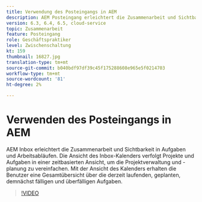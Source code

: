 ```yaml
---
title: Verwendung des Posteingangs in AEM
description: AEM Posteingang erleichtert die Zusammenarbeit und Sichtbarkeit in Aufgaben und Arbeitsabläufen.
version: 6.3, 6.4, 6.5, cloud-service
topic: Zusammenarbeit
feature: Posteingang
role: Geschäftspraktiker
level: Zwischenschaltung
kt: 159
thumbnail: 16827.jpg
translation-type: tm+mt
source-git-commit: b040bdf97df39c45f175288608e965e5f0214703
workflow-type: tm+mt
source-wordcount: '81'
ht-degree: 2%

---
```



# Verwenden des Posteingangs in AEM

AEM Inbox erleichtert die Zusammenarbeit und Sichtbarkeit in Aufgaben und Arbeitsabläufen. Die Ansicht des Inbox-Kalenders verfolgt Projekte und Aufgaben in einer zeitbasierten Ansicht, um die Projektverwaltung und -planung zu vereinfachen. Mit der Ansicht des Kalenders erhalten die Benutzer eine Gesamtübersicht über die derzeit laufenden, geplanten, demnächst fälligen und überfälligen Aufgaben.

>[!VIDEO](https://video.tv.adobe.com/v/16827/?quality=12&learn=on)
